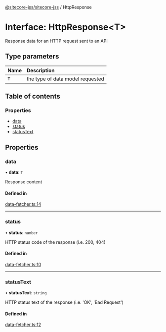 [@sitecore-jss/sitecore-jss](../README.md) / HttpResponse

# Interface: HttpResponse<T\>

Response data for an HTTP request sent to an API

## Type parameters

| Name | Description |
| :------ | :------ |
| `T` | the type of data model requested |

## Table of contents

### Properties

- [data](HttpResponse.md#data)
- [status](HttpResponse.md#status)
- [statusText](HttpResponse.md#statustext)

## Properties

### data

• **data**: `T`

Response content

#### Defined in

[data-fetcher.ts:14](https://github.com/Sitecore/jss/blob/f5c66a8c/packages/sitecore-jss/src/data-fetcher.ts#L14)

___

### status

• **status**: `number`

HTTP status code of the response (i.e. 200, 404)

#### Defined in

[data-fetcher.ts:10](https://github.com/Sitecore/jss/blob/f5c66a8c/packages/sitecore-jss/src/data-fetcher.ts#L10)

___

### statusText

• **statusText**: `string`

HTTP status text of the response (i.e. 'OK', 'Bad Request')

#### Defined in

[data-fetcher.ts:12](https://github.com/Sitecore/jss/blob/f5c66a8c/packages/sitecore-jss/src/data-fetcher.ts#L12)

